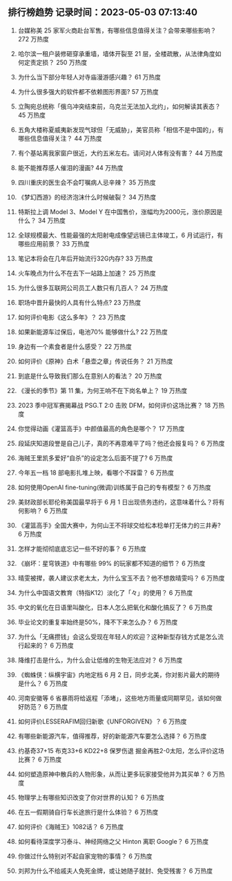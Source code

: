 
## 排行榜趋势 记录时间：2023-05-03 07:13:40
  
  1. 台媒称美 25 家军火商赴台军售，有哪些信息值得关注？会带来哪些影响？ 272 万热度
    
  2. 哈尔滨一租户装修砸穿承重墙，墙体开裂至 21 层，全楼疏散，从法律角度如何定责定损？ 250 万热度
    
  3. 为什么当下部分年轻人对寺庙漫游感兴趣？ 61 万热度
    
  4. 为什么很多强大的软件都不依赖图形界面? 57 万热度
    
  5. 立陶宛总统称「俄乌冲突结束前，乌克兰无法加入北约」，如何解读其表态？ 45 万热度
    
  6. 五角大楼称夏威夷新发现气球但「无威胁」，美官员称「相信不是中国的」，有哪些信息值得关注？ 44 万热度
    
  7. 有个基站离我家窗户很近，大约五米左右。请问对人体有没有害？ 44 万热度
    
  8. 能不能推荐感人催泪的漫画? 44 万热度
    
  9. 四川重庆的医生会不会叮嘱病人忌辛辣？ 35 万热度
    
  10. 《梦幻西游》的经济泡沫什么时候破裂？ 34 万热度
    
  11. 特斯拉上调 Model 3、Model Y 在中国售价，涨幅均为2000元，涨价原因是什么？ 34 万热度
    
  12. 全球规模最大、性能最强的太阳射电成像望远镜已主体竣工，6 月试运行，有哪些应用前景？ 33 万热度
    
  13. 笔记本将会在几年后开始流行32G内存? 33 万热度
    
  14. 火车晚点为什么不在去下一站路上加速？ 25 万热度
    
  15. 为什么很多互联网公司员工人数只有几百人？ 24 万热度
    
  16. 职场中晋升最快的人具有什么特点? 23 万热度
    
  17. 如何评价电影《这么多年》？ 23 万热度
    
  18. 如果新能源车过保后，电池70% 能够做什么? 22 万热度
    
  19. 身边有一个素食者是什么感受？ 22 万热度
    
  20. 如何评价《原神》白术「悬壶之章」传说任务？ 21 万热度
    
  21. 到底是什么导致我们那么在意别人的看法？ 20 万热度
    
  22. 《漫长的季节》第 11 集，为何王响不在下岗名单上？ 19 万热度
    
  23. 2023 季中冠军赛揭幕战 PSG.T 2:0 击败 DFM，如何评价这场比赛？ 18 万热度
    
  24. 你觉得动画《灌篮高手》中颜值最高的角色是哪个？ 17 万热度
    
  25. 段延庆知道段誉是自己儿子，真的不再意难平了吗？他还会报复吗？ 6 万热度
    
  26. 海贼王里凯多爱好“自杀”的设定怎么后面不提了? 6 万热度
    
  27. 今年五一档 18 部电影扎堆上映，看哪个不踩雷？ 6 万热度
    
  28. 如何使用OpenAI fine-tuning(微调)训练属于自己的专有模型？ 6 万热度
    
  29. 美财政部长耶伦称美国最早将于 6 月 1 日出现债务违约，这意味着什么？将有何影响？ 6 万热度
    
  30. 《灌篮高手》全国大赛中，为何山王不将球交给松本稔单打无体力的三井寿? 6 万热度
    
  31. 怎样才能彻彻底底忘记一些不好的事？ 6 万热度
    
  32. 《崩坏：星穹铁道》中有哪些 99% 的玩家都不知道的细节？ 6 万热度
    
  33. 晴雯被撵，袭人建议求老太太，为什么宝玉不去？他不想救晴雯吗？ 6 万热度
    
  34. 为什么中国语文教育（特指K12）淡化了「々」的使用？ 6 万热度
    
  35. 中文的氧化在日语里叫酸化，日本人怎么把氧化和酸化搞反了？ 6 万热度
    
  36. 毕业论文的重复率始终是50%，降不下来怎么办？ 6 万热度
    
  37. 为什么「无痛攒钱」会这么受现在年轻人的欢迎？这种新型存钱方式是怎么流行起来的？ 6 万热度
    
  38. 降维打击是什么，为什么会让低维的生物无法应对？ 6 万热度
    
  39. 《蜘蛛侠：纵横宇宙》内地定档 6 月 2 日，同步北美，你对影片最大的期待是什么？ 6 万热度
    
  40. 河南安徽等 6 省暴雨将给返程「添堵」，这些地方雨量或同期罕见，该如何做好防范？ 6 万热度
    
  41. 如何评价LESSERAFIM回归新歌《UNFORGIVEN》？ 6 万热度
    
  42. 有哪些新能源汽车，值得推荐，好的新能源汽车要怎么选择？ 6 万热度
    
  43. 约基奇37+15 布克33+6 KD22+8 保罗伤退 掘金再胜2-0太阳，怎么评价这场比赛？ 6 万热度
    
  44. 如何塑造原神中散兵的人物形象，从而让更多玩家接受他并为其买单？ 6 万热度
    
  45. 物理学上有哪些知识改变了你对世界的认知？ 6 万热度
    
  46. 在五一假期骑自行车长途旅行是什么体验？ 6 万热度
    
  47. 如何评价《海贼王》1082话？ 6 万热度
    
  48. 如何看待深度学习泰斗、神经网络之父 Hinton 离职 Google？ 6 万热度
    
  49. 你做过什么特别对不起自家宠物的事情？ 6 万热度
    
  50. 刘邦为什么不给戚夫人免死金牌，或让她随子就封、免受残害？ 6 万热度
    